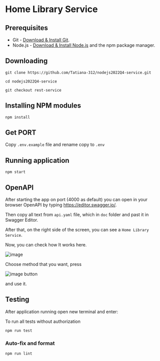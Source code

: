 # Home Library Service

## Prerequisites

- Git - [Download & Install Git](https://git-scm.com/downloads).
- Node.js - [Download & Install Node.js](https://nodejs.org/en/download/) and the npm package manager.

## Downloading

```
git clone https://github.com/Tatiana-312/nodejs2022Q4-service.git
```
```
cd nodejs2022Q4-service
```
```
git checkout rest-service
```

## Installing NPM modules

```
npm install
```

## Get PORT
Copy `.env.example` file and rename copy to `.env`
## Running application

```
npm start
```
## OpenAPI
After starting the app on port (4000 as default) you can open
in your browser OpenAPI by typing https://editor.swagger.io/.

Then copy all text from `api.yaml` file, which in `doc` folder and past it in Swagger Editor.

After that, on the right side of the screen, you can see a `Home Library Service`.

Now, you can check how It works here.

![image](https://user-images.githubusercontent.com/84280280/217025876-791bb013-7150-4b05-a28f-b938c6d9fa33.png)

Choose method that you want, press 

![image](https://user-images.githubusercontent.com/84280280/217026768-c963c363-8a6b-464e-96de-a64c6ffd1454.png)  button 

and use it.

## Testing

After application running open new terminal and enter:

To run all tests without authorization

```
npm run test
```

### Auto-fix and format

```
npm run lint
```

